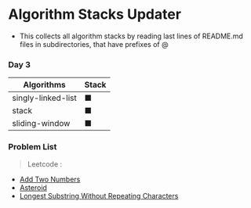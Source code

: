 
# Algorithm Stacks Updater

- This collects all algorithm stacks by reading last lines of README.md files in subdirectories, that have prefixes of @

### Day 3
| Algorithms |      Stack      |
|-----------|------------------|
| singly-linked-list | ■ |
| stack | ■ |
| sliding-window | ■ |


### Problem List
> Leetcode :
  - [Add Two Numbers](https://github.com/greyfolk99/algorithm/tree/main/notes/leetcode/Add%20Two%20Numbers)
  - [Asteroid](https://github.com/greyfolk99/algorithm/tree/main/notes/leetcode/Asteroid)
  - [Longest Substring Without Repeating Characters](https://github.com/greyfolk99/algorithm/tree/main/notes/leetcode/Longest%20Substring%20Without%20Repeating%20Characters)


